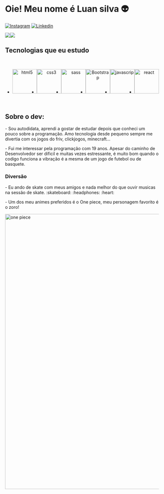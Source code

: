 
# Oie! Meu nome é Luan silva 👽  

[![Instagram](https://img.shields.io/badge/Instagram-E4405F?style=for-the-badge&logo=instagram&logoColor=white)](https://www.instagram.com/luaan.dev/)
[![Linkedin](https://img.shields.io/badge/LinkedIn-0077B5?style=for-the-badge&logo=linkedin&logoColor=white)](https://www.linkedin.com/in/luan-da-silva-7b08aa216/)

<div stylr="margin-bottom:10px">
  <div style="display: flex; align-items: flex-start;">
    <img src="https://github-readme-stats.vercel.app/api?username=Luaanslv&show_icons=true&title_color=ffffff&icon_color=34abeb&text_color=daf7dc&bg_color=151515"/><img src="https://github-readme-stats.vercel.app/api/top-langs/?username=Luaanslv&layout=compact&show_icons=true&title_color=ffffff&icon_color=34abeb&text_color=daf7dc&bg_color=151515"/>
  </div>
</div>


## Tecnologias que eu estudo

<div></br>
<ul style="display:flex; flex-direction:row;">
  <li><img style = "text-align:center; width:80px;" alt="html5" src="https://cdn.jsdelivr.net/gh/devicons/devicon/icons/html5/html5-plain-wordmark.svg"></li>
  <li><img style = "text-align:center; width:80px; " alt="css3" src="https://cdn.jsdelivr.net/gh/devicons/devicon/icons/css3/css3-plain-wordmark.svg"></li>
  <li><img style = "text-align:center; width:80px;" alt="sass" src="https://cdn.jsdelivr.net/gh/devicons/devicon/icons/sass/sass-original.svg"> </li>
  <li><img style = "text-align:center; width:80px; " alt="Bootstrap" src="https://cdn.jsdelivr.net/gh/devicons/devicon/icons/bootstrap/bootstrap-plain-wordmark.svg"> 
</li>
  <li><img style = "text-align:cente; width:80px;" alt="javascrip" src="https://cdn.jsdelivr.net/gh/devicons/devicon/icons/javascript/javascript-plain.svg"></li>
  <li><img style = "text-align:center; width:80px;" alt="react" src="https://cdn.jsdelivr.net/gh/devicons/devicon/icons/react/react-original-wordmark.svg"></li>
</ul>
</div>
</br>

## Sobre o dev:

<p>- Sou autodidata, aprendi a gostar de estudar depois que conheci um pouco sobre a programação. Amo tecnologia desde pequeno sempre me divertia com os jogos do friv, clickjogos, minecraft...</p>
<p>- Fui me interessar pela programação com 19 anos. Apesar do caminho de Desenvolvedor ser dificil e muitas vezes estressante, é muito bom quando o codigo funciona a vibração é a mesma de um jogo de futebol ou de basquete.</p>

### Diversão
   <p>- Eu ando de skate com meus amigos e nada melhor do que ouvir musicas na sessão de skate. :skateboard: :headphones: :heart: </p>
   <p>- Um dos meu animes preferidos é o One piece, meu personagem favorito é o zoro!</p>
   <p><img src="https://i.redd.it/dugp7t2x67631.gif" alt="one piece" width="900" align="center"></p>


